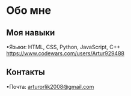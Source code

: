 # Обо мне
## Моя навыки
•Языки: HTML, CSS, Python, JavaScript, C++
https://www.codewars.com/users/Artur929488
## Контакты 
•Почта: arturorlik2008@gmail.com 
<!---
Artur929488/Artur929488 is a ✨ special ✨ repository because its `README.md` (this file) appears on your GitHub profile.
You can click the Preview link to take a look at your changes.
--->
